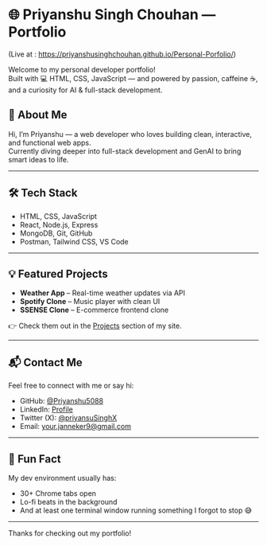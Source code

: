 # 🌐 Priyanshu Singh Chouhan — Portfolio 

(Live at : https://priyanshusinghchouhan.github.io/Personal-Porfolio/)

Welcome to my personal developer portfolio!  
Built with 💻 HTML, CSS, JavaScript — and powered by passion, caffeine ☕, and a curiosity for AI & full-stack development.

## 🚀 About Me

Hi, I’m Priyanshu — a web developer who loves building clean, interactive, and functional web apps.  
Currently diving deeper into full-stack development and GenAI to bring smart ideas to life.

---

## 🛠️ Tech Stack

- HTML, CSS, JavaScript
- React, Node.js, Express
- MongoDB, Git, GitHub
- Postman, Tailwind CSS, VS Code

---

## 💡 Featured Projects

- **Weather App** – Real-time weather updates via API  
- **Spotify Clone** – Music player with clean UI  
- **SSENSE Clone** – E-commerce frontend clone

👉 Check them out in the [Projects](#projects) section of my site.

---

## 📬 Contact Me

Feel free to connect with me or say hi:

- GitHub: [@Priyanshu5088](https://github.com/Priyanshu5088)  
- LinkedIn: [Profile](https://www.linkedin.com/feed/)  
- Twitter (X): [@priyansuSinghX](http://x.com/priyansuSinghX)  
- Email: [your.janneker9@gmail.com](mailto:your.janneker9@gmail.com)

---

## 🧠 Fun Fact

My dev environment usually has:
- 30+ Chrome tabs open
- Lo-fi beats in the background
- And at least one terminal window running something I forgot to stop 😅

---

Thanks for checking out my portfolio!

